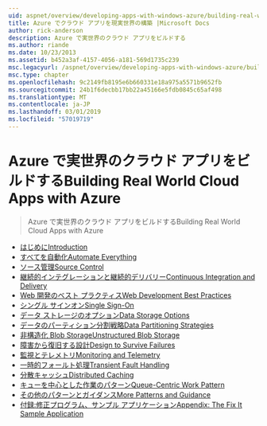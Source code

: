 ```yaml
---
uid: aspnet/overview/developing-apps-with-windows-azure/building-real-world-cloud-apps-with-windows-azure/index
title: Azure でクラウド アプリを現実世界の構築 |Microsoft Docs
author: rick-anderson
description: Azure で実世界のクラウド アプリをビルドする
ms.author: riande
ms.date: 10/23/2013
ms.assetid: b452a3af-4157-4056-a181-569d1735c239
msc.legacyurl: /aspnet/overview/developing-apps-with-windows-azure/building-real-world-cloud-apps-with-windows-azure
msc.type: chapter
ms.openlocfilehash: 9c2149fb8195e6b660331e18a975a5571b9652fb
ms.sourcegitcommit: 24b1f6decbb17bb22a45166e5fdb0845c65af498
ms.translationtype: MT
ms.contentlocale: ja-JP
ms.lasthandoff: 03/01/2019
ms.locfileid: "57019719"
---
```

<a name="building-real-world-cloud-apps-with-azure"></a><span data-ttu-id="482c5-103">Azure で実世界のクラウド アプリをビルドする</span><span class="sxs-lookup"><span data-stu-id="482c5-103">Building Real World Cloud Apps with Azure</span></span>
====================
> <span data-ttu-id="482c5-104">Azure で実世界のクラウド アプリをビルドする</span><span class="sxs-lookup"><span data-stu-id="482c5-104">Building Real World Cloud Apps with Azure</span></span>


- [<span data-ttu-id="482c5-105">はじめに</span><span class="sxs-lookup"><span data-stu-id="482c5-105">Introduction</span></span>](introduction.md)
- [<span data-ttu-id="482c5-106">すべてを自動化</span><span class="sxs-lookup"><span data-stu-id="482c5-106">Automate Everything</span></span>](automate-everything.md)
- [<span data-ttu-id="482c5-107">ソース管理</span><span class="sxs-lookup"><span data-stu-id="482c5-107">Source Control</span></span>](source-control.md)
- [<span data-ttu-id="482c5-108">継続的インテグレーションと継続的デリバリー</span><span class="sxs-lookup"><span data-stu-id="482c5-108">Continuous Integration and Delivery</span></span>](continuous-integration-and-continuous-delivery.md)
- [<span data-ttu-id="482c5-109">Web 開発のベスト プラクティス</span><span class="sxs-lookup"><span data-stu-id="482c5-109">Web Development Best Practices</span></span>](web-development-best-practices.md)
- [<span data-ttu-id="482c5-110">シングル サインオン</span><span class="sxs-lookup"><span data-stu-id="482c5-110">Single Sign-On</span></span>](single-sign-on.md)
- [<span data-ttu-id="482c5-111">データ ストレージのオプション</span><span class="sxs-lookup"><span data-stu-id="482c5-111">Data Storage Options</span></span>](data-storage-options.md)
- [<span data-ttu-id="482c5-112">データのパーティション分割戦略</span><span class="sxs-lookup"><span data-stu-id="482c5-112">Data Partitioning Strategies</span></span>](data-partitioning-strategies.md)
- [<span data-ttu-id="482c5-113">非構造化 Blob Storage</span><span class="sxs-lookup"><span data-stu-id="482c5-113">Unstructured Blob Storage</span></span>](unstructured-blob-storage.md)
- [<span data-ttu-id="482c5-114">障害から復旧する設計</span><span class="sxs-lookup"><span data-stu-id="482c5-114">Design to Survive Failures</span></span>](design-to-survive-failures.md)
- [<span data-ttu-id="482c5-115">監視とテレメトリ</span><span class="sxs-lookup"><span data-stu-id="482c5-115">Monitoring and Telemetry</span></span>](monitoring-and-telemetry.md)
- [<span data-ttu-id="482c5-116">一時的フォールト処理</span><span class="sxs-lookup"><span data-stu-id="482c5-116">Transient Fault Handling</span></span>](transient-fault-handling.md)
- [<span data-ttu-id="482c5-117">分散キャッシュ</span><span class="sxs-lookup"><span data-stu-id="482c5-117">Distributed Caching</span></span>](distributed-caching.md)
- [<span data-ttu-id="482c5-118">キューを中心とした作業のパターン</span><span class="sxs-lookup"><span data-stu-id="482c5-118">Queue-Centric Work Pattern</span></span>](queue-centric-work-pattern.md)
- [<span data-ttu-id="482c5-119">その他のパターンとガイダンス</span><span class="sxs-lookup"><span data-stu-id="482c5-119">More Patterns and Guidance</span></span>](more-patterns-and-guidance.md)
- [<span data-ttu-id="482c5-120">付録:修正プログラム、サンプル アプリケーション</span><span class="sxs-lookup"><span data-stu-id="482c5-120">Appendix: The Fix It Sample Application</span></span>](the-fix-it-sample-application.md)
